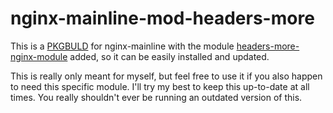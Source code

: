 # nginx-mainline-mod-headers-more

This is a [PKGBULD](https://wiki.archlinux.org/title/PKGBUILD) for nginx-mainline with the module [headers-more-nginx-module](https://github.com/openresty/headers-more-nginx-module) added, so it can be easily installed and updated. 

This is really only meant for myself, but feel free to use it if you also happen to need this specific module. I'll try my best to keep this up-to-date at all times. You really shouldn't ever be running an outdated version of this.

